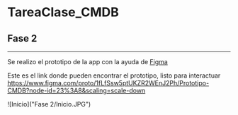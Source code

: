 # TareaClase_CMDB

## Fase 2
---

Se realizo el prototipo de la app con la ayuda de [Figma](www.figma.com)

Este es el link donde pueden encontrar el prototipo, listo para interactuar
https://www.figma.com/proto/1fLfSsw5ptUKZR2WEnJ2Ph/Prototipo-CMDB?node-id=23%3A8&scaling=scale-down

![Inicio]("Fase 2/Inicio.JPG")